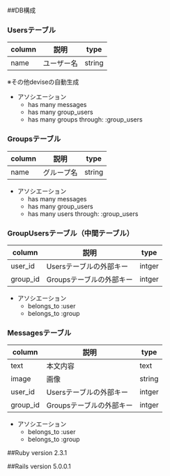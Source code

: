 ##DB構成

### Usersテーブル

| column | 説明 | type |
|---|---|---|
| name | ユーザー名 | string |

※その他deviseの自動生成

- アソシエーション
  - has many messages
  - has many group_users
  - has many groups through: :group_users



### Groupsテーブル

| column | 説明 | type |
|---|---|---|
| name | グループ名 | string |

- アソシエーション
  - has many messages
  - has many group_users
  - has many users through: :group_users



### GroupUsersテーブル（中間テーブル）

| column | 説明 | type |
|---|---|---|
| user_id | Usersテーブルの外部キー | intger |
| group_id | Groupsテーブルの外部キー | intger |

- アソシエーション
  - belongs_to :user
  - belongs_to :group



### Messagesテーブル
| column | 説明 | type |
|---|---|---|
| text | 本文内容 | text |
| image | 画像 | string |
| user_id | Usersテーブルの外部キー | intger |
| group_id | Groupsテーブルの外部キー | intger |

- アソシエーション
  - belongs_to :user
  - belongs_to :group



##Ruby version
2.3.1


##Rails version
5.0.0.1
